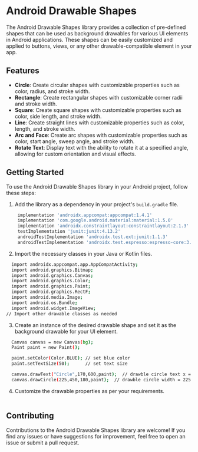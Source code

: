 # Android Drawable Shapes

The Android Drawable Shapes library provides a collection of pre-defined shapes that can be used as background drawables for various UI elements in Android applications. These shapes can be easily customized and applied to buttons, views, or any other drawable-compatible element in your app.

## Features

- **Circle**: Create circular shapes with customizable properties such as color, radius, and stroke width.
- **Rectangle**: Create rectangular shapes with customizable corner radii and stroke width.
- **Square**: Create square shapes with customizable properties such as color, side length, and stroke width.
- **Line**: Create straight lines with customizable properties such as color, length, and stroke width.
- **Arc and Face**: Create arc shapes with customizable properties such as color, start angle, sweep angle, and stroke width.  
- **Rotate Text**: Display text with the ability to rotate it at a specified angle, allowing for custom orientation and visual effects.

## Getting Started

To use the Android Drawable Shapes library in your Android project, follow these steps:

1. Add the library as a dependency in your project's `build.gradle` file.
   ```gradle
    implementation 'androidx.appcompat:appcompat:1.4.1'
    implementation 'com.google.android.material:material:1.5.0'
    implementation 'androidx.constraintlayout:constraintlayout:2.1.3'
    testImplementation 'junit:junit:4.13.2'
    androidTestImplementation 'androidx.test.ext:junit:1.1.3'
    androidTestImplementation 'androidx.test.espresso:espresso-core:3.4.0'
    ```

2. Import the necessary classes in your Java or Kotlin files.
  ```bash
    import androidx.appcompat.app.AppCompatActivity;
    import android.graphics.Bitmap;
    import android.graphics.Canvas;
    import android.graphics.Color;
    import android.graphics.Paint;
    import android.graphics.RectF;
    import android.media.Image;
    import android.os.Bundle;
    import android.widget.ImageView;
  // Import other drawable classes as needed
  ```

3. Create an instance of the desired drawable shape and set it as the background drawable for your UI element.
  ```bash
    Canvas canvas = new Canvas(bg);    
    Paint paint = new Paint();

    paint.setColor(Color.BLUE); // set blue color  
    paint.setTextSize(50);      // set text size 

    canvas.drawText("Circle",170,600,paint);  // drawble circle text x = 170 & y = 600
    canvas.drawCircle(225,450,180,paint);  // drawble circle width = 225 , height = 450 & radius =180
  ```

4. Customize the drawable properties as per your requirements.<br></br>


## Contributing
Contributions to the Android Drawable Shapes library are welcome! If you find any issues or have suggestions for improvement, feel free to open an issue or submit a pull request.
